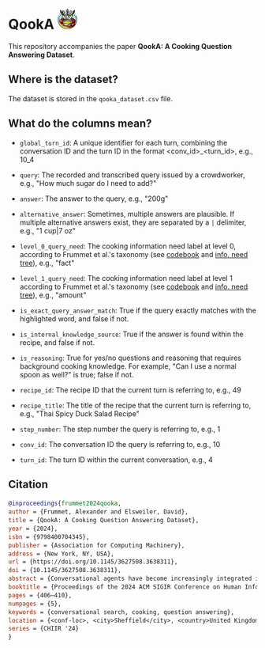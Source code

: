 # QookA <img src="assets/qooka_logo.png" alt="QookA logo" width="40"/>
This repository accompanies the paper **QookA: A Cooking Question Answering Dataset**.

## Where is the dataset?
The dataset is stored in the `qooka_dataset.csv` file.

## What do the columns mean?
- `global_turn_id`: A unique identifier for each turn, combining the conversation ID and the turn ID in the format <conv_id>_<turn_id>, e.g., 10_4 

- `query`: The recorded and transcribed query issued by a crowdworker, e.g., "How much sugar do I need to add?"

- `answer`: The answer to the query, e.g., "200g"

- `alternative_answer`:  Sometimes, multiple answers are plausible. If multiple alternative answers exist, they are separated by a `|` delimiter, e.g., "1 cup|7 oz" 

- `level_0_query_need`: The cooking information need label at level 0, according to Frummet et al.'s taxonomy (see [codebook](https://github.com/AlexFrummet/CookversationalSearch/blob/master/annotation/annotation_schema_cookversational_search.xlsx) and [info. need tree](https://github.com/AlexFrummet/CookversationalSearch/blob/master/annotation/InfoNeedTaxonomy.svg)), e.g., "fact"

- `level_1_query_need`: The cooking information need label at level 1 according to Frummet et al.'s taxonomy (see [codebook](https://github.com/AlexFrummet/CookversationalSearch/blob/master/annotation/annotation_schema_cookversational_search.xlsx) and [info. need tree](https://github.com/AlexFrummet/CookversationalSearch/blob/master/annotation/InfoNeedTaxonomy.svg)), e.g., "amount" 

- `is_exact_query_answer_match`: True if the query exactly matches with the highlighted word, and false if not.

- `is_internal_knowledge_source`: True if the answer is found within the recipe, and false if not.

- `is_reasoning`: True for yes/no questions and reasoning that requires background cooking knowledge. For example, "Can I use a normal spoon as well?" is true; false if not.

- `recipe_id`: The recipe ID that the current turn is referring to, e.g., 49

- `recipe_title`: The title of the recipe that the current turn is referring to, e.g., "Thai Spicy Duck Salad Recipe"

- `step_number`: The step number the query is referring to, e.g., 1

- `conv_id`: The conversation ID the query is referring to, e.g., 10

- `turn_id`: The turn ID within the current conversation, e.g., 4

## Citation
```bibtex
@inproceedings{frummet2024qooka,
author = {Frummet, Alexander and Elsweiler, David},
title = {QookA: A Cooking Question Answering Dataset},
year = {2024},
isbn = {9798400704345},
publisher = {Association for Computing Machinery},
address = {New York, NY, USA},
url = {https://doi.org/10.1145/3627508.3638311},
doi = {10.1145/3627508.3638311},
abstract = {Conversational agents have become increasingly integrated into our daily lives, including assisting with cooking-related tasks. To address these issues and supplement other datasets, we introduce QookA—a unique dataset featuring spoken queries, associated information needs, and answers rooted in cooking recipes. QookA overcomes shortcomings in existing datasets, laying the foundation for more effective conversational agents tailored to cooking tasks. This paper outlines the dataset construction process, analyzes the data, and explores research applications, providing a valuable resource to enhance conversational agents in the cooking domain.},
booktitle = {Proceedings of the 2024 ACM SIGIR Conference on Human Information Interaction and Retrieval},
pages = {406–410},
numpages = {5},
keywords = {conversational search, cooking, question answering},
location = {<conf-loc>, <city>Sheffield</city>, <country>United Kingdom</country>, </conf-loc>},
series = {CHIIR '24}
}
```

